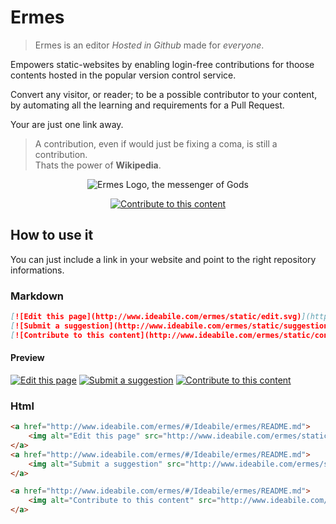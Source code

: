 # Ermes

> Ermes is an editor *Hosted in Github* made for *everyone*.

Empowers static-websites by enabling login-free contributions for thoose contents hosted in the popular version control service.

Convert any visitor, or reader; to be a possible contributor to your content, 
by automating all the learning and requirements for a Pull Request.

Your are just one link away.

> A contribution, even if would just be fixing a coma, is still a contribution.<br/>
> Thats the power of **Wikipedia**.

<p align="center">
    <img src="http://www.ideabile.com/ermes/static/logoX280.png" alt="Ermes Logo, the messenger of Gods" />
</p>

<p align="center">
    <a href="http://www.ideabile.com/ermes/#/Ideabile/ermes/README.md">
        <img src="http://www.ideabile.com/ermes/static/contribute.svg" alt="Contribute to this content" />
    </a>
</p>

## How to use it
You can just include a link in your website and point to the right repository informations.

### Markdown
``` markdown
[![Edit this page](http://www.ideabile.com/ermes/static/edit.svg)](http://www.ideabile.com/ermes/#/Ideabile/ermes/README.md)
[![Submit a suggestion](http://www.ideabile.com/ermes/static/suggestion.svg)](http://www.ideabile.com/ermes/#/Ideabile/ermes/README.md)
[![Contribute to this content](http://www.ideabile.com/ermes/static/contribute.svg)](http://www.ideabile.com/ermes/#/Ideabile/ermes/README.md)
```
#### Preview

[![Edit this page](http://www.ideabile.com/ermes/static/edit.svg)](http://www.ideabile.com/ermes/#/Ideabile/ermes/README.md)
[![Submit a suggestion](http://www.ideabile.com/ermes/static/suggestion.svg)](http://www.ideabile.com/ermes/#/Ideabile/ermes/README.md)
[![Contribute to this content](http://www.ideabile.com/ermes/static/contribute.svg)](http://www.ideabile.com/ermes/#/Ideabile/ermes/README.md)

### Html
```html
<a href="http://www.ideabile.com/ermes/#/Ideabile/ermes/README.md">
    <img alt="Edit this page" src="http://www.ideabile.com/ermes/static/edit.svg"/>
</a>
<a href="http://www.ideabile.com/ermes/#/Ideabile/ermes/README.md">
    <img alt="Submit a suggestion" src="http://www.ideabile.com/ermes/static/edit.svg"/>
</a>

<a href="http://www.ideabile.com/ermes/#/Ideabile/ermes/README.md">
    <img alt="Contribute to this content" src="http://www.ideabile.com/ermes/static/contribute.svg" />
</a>
```
